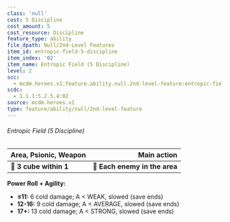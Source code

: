 ```yaml
---
class: 'null'
cost: 5 Discipline
cost_amount: 5
cost_resource: Discipline
feature_type: ability
file_dpath: Null/2nd-Level Features
item_id: entropic-field-5-discipline
item_index: '02'
item_name: Entropic Field (5 Discipline)
level: 2
scc:
  - mcdm.heroes.v1:feature.ability.null.2nd-level-feature:entropic-field-5-discipline
scdc:
  - 1.1.1:5.2.5.4:02
source: mcdm.heroes.v1
type: feature/ability/null/2nd-level-feature
---
```


###### Entropic Field (5 Discipline)

| **Area, Psionic, Weapon** |               **Main action** |
| ------------------------- | ----------------------------: |
| **📏 3 cube within 1**    | **🎯 Each enemy in the area** |

**Power Roll + Agility:**

- **≤11:** 6 cold damage; A < WEAK, slowed (save ends)
- **12-16:** 9 cold damage; A < AVERAGE, slowed (save ends)
- **17+:** 13 cold damage; A < STRONG, slowed (save ends)
